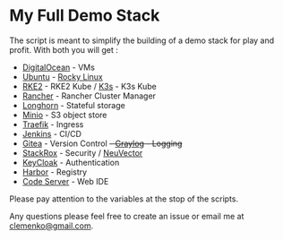 # My Full Demo Stack

The script is meant to simplify the building of a demo stack for play and profit. With both you will get :

- [DigitalOcean](http://digitalocean.com) - VMs
- [Ubuntu](http://ubuntu.com) - [Rocky Linux](https://rockylinux.org/)
- [RKE2](https://docs.rke2.io/) - RKE2 Kube / [K3s](http://k3s.io) - K3s Kube
- [Rancher](https://rancher.com/products/rancher) - Rancher Cluster Manager
- [Longhorn](http://longhorn.io) - Stateful storage
- [Minio](http://Minio.io) - S3 object store
- [Traefik](http://traefik.io) - Ingress
- [Jenkins](http://jenkins.io) - CI/CD
- [Gitea](https://gitea.io/en-us/) - Version Control
~~- [Graylog](http://https://www.graylog.org) - Logging~~
- [StackRox](http://stackrox.com) - Security / [NeuVector](https://github.com/neuvector/neuvector)
- [KeyCloak](http://keycloak.org) - Authentication
- [Harbor](http://goharbor.io) - Registry
- [Code Server](https://github.com/cdr/code-server) - Web IDE

Please pay attention to the variables at the stop of the scripts.

Any questions please feel free to create an issue or email me at clemenko@gmail.com.
